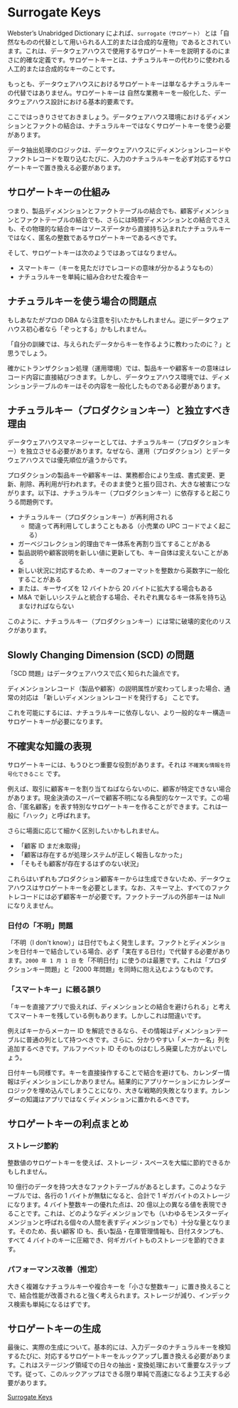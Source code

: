 # Surrogate Keys

Webster’s Unabridged Dictionary によれば、`surrogate（サロゲート）` とは「自然なものの代替として用いられる人工的または合成的な産物」であるとされています。これは、データウェアハウスで使用するサロゲートキーを説明するのにまさに的確な定義です。サロゲートキーとは、ナチュラルキーの代わりに使われる人工的または合成的なキーのことです。

もっとも、データウェアハウスにおけるサロゲートキーは単なるナチュラルキーの代替ではありません。サロゲートキーは 自然な業務キーを一般化した、データウェアハウス設計における基本的要素です。

ここではっきりさせておきましょう。データウェアハウス環境におけるディメンションとファクトの結合は、ナチュラルキーではなくサロゲートキーを使う必要があります。

データ抽出処理のロジックは、データウェアハウスにディメンションレコードやファクトレコードを取り込むたびに、入力のナチュラルキーを必ず対応するサロゲートキーで置き換える必要があります。

## サロゲートキーの仕組み

つまり、製品ディメンションとファクトテーブルの結合でも、顧客ディメンションとファクトテーブルの結合でも、さらには時間ディメンションとの結合でさえも、その物理的な結合キーはソースデータから直接持ち込まれたナチュラルキーではなく、匿名の整数であるサロゲートキーであるべきです。

そして、サロゲートキーは次のようではあってはなりません。

- スマートキー（キーを見ただけでレコードの意味が分かるようなもの）
- ナチュラルキーを単純に組み合わせた複合キー

## ナチュラルキーを使う場合の問題点

もしあなたがプロの DBA なら注意を引いたかもしれません。逆にデータウェアハウス初心者なら「ぞっとする」かもしれません。

「自分の訓練では、与えられたデータからキーを作るように教わったのに？」と思うでしょう。

確かにトランザクション処理（運用環境）では、製品キーや顧客キーの意味はレコード内容に直接結びつきます。しかし、データウェアハウス環境では、ディメンションテーブルのキーはその内容を一般化したものである必要があります。

## ナチュラルキー（プロダクションキー）と独立すべき理由

データウェアハウスマネージャーとしては、ナチュラルキー（プロダクションキー）を独立させる必要があります。なぜなら、運用（プロダクション）とデータウェアハウスでは優先順位が違うからです。

プロダクションの製品キーや顧客キーは、業務都合により生成、書式変更、更新、削除、再利用が行われます。そのまま使うと振り回され、大きな被害につながります。以下は、ナチュラルキー（プロダクションキー）に依存すると起こりうる問題例です。

- ナチュラルキー（プロダクションキー）が再利用される
  - 間違って再利用してしまうこともある（小売業の UPC コードでよく起こる）
- ガーベジコレクション的理由でキー体系を再割り当てすることがある
- 製品説明や顧客説明を新しい値に更新しても、キー自体は変えないことがある
- 新しい状況に対応するため、キーのフォーマットを整数から英数字に一般化することがある
- または、キーサイズを 12 バイトから 20 バイトに拡大する場合もある
- M&A で新しいシステムと統合する場合、それぞれ異なるキー体系を持ち込まなければならない

このように、ナチュラルキー（プロダクションキー）には常に破壊的変化のリスクがあります。

## Slowly Changing Dimension (SCD) の問題

「SCD 問題」はデータウェアハウスで広く知られた論点です。

ディメンションレコード（製品や顧客）の説明属性が変わってしまった場合、通常の対応は 「新しいディメンションレコードを発行する」 ことです。

これを可能にするには、ナチュラルキーに依存しない、より一般的なキー構造＝サロゲートキーが必要になります。

## 不確実な知識の表現

サロゲートキーには、もうひとつ重要な役割があります。それは `不確実な情報を符号化できること` です。

例えば、取引に顧客キーを割り当てねばならないのに、顧客が特定できない場合があります。現金決済のスーパーで顧客不明になる典型的なケースです。この場合、「匿名顧客」を表す特別なサロゲートキーを作ることができます。これは一般に「ハック」と呼ばれます。

さらに場面に応じて細かく区別したいかもしれません。

- 「顧客 ID まだ未取得」
- 「顧客は存在するが処理システムが正しく報告しなかった」
- 「そもそも顧客が存在するはずのない状況」

これらはいずれもプロダクション顧客キーからは生成できないため、データウェアハウスはサロゲートキーを必要とします。なお、スキーマ上、すべてのファクトレコードには必ず顧客キーが必要です。ファクトテーブルの外部キーは Null になりえません。

### 日付の「不明」問題

「不明（I don't know）」は日付でもよく発生します。ファクトとディメンションを日付キーで結合している場合、必ず「実在する日付」で代替する必要があります。`2000 年 1 月 1 日` を「不明日付」に使うのは最悪です。これは「プロダクションキー問題」と「2000 年問題」を同時に抱え込むようなものです。

### 「スマートキー」に頼る誤り

「キーを直接アプリで扱えれば、ディメンションとの結合を避けられる」と考えてスマートキーを残している例もあります。しかしこれは間違いです。

例えばキーからメーカー ID を解読できるなら、その情報はディメンションテーブルに普通の列として持つべきです。さらに、分かりやすい「メーカー名」列を追加するべきです。アルファベット ID そのものはむしろ廃棄した方がよいでしょう。

日付キーも同様です。キーを直接操作することで結合を避けても、カレンダー情報はディメンションにしかありません。結果的にアプリケーションにカレンダーロジックを埋め込んでしまうことになり、大きな戦略的失敗となります。カレンダーの知識はアプリではなくディメンションに置かれるべきです。

## サロゲートキーの利点まとめ

### ストレージ節約

整数値のサロゲートキーを使えば、ストレージ・スペースを大幅に節約できるかもしれません。

10 億行のデータを持つ大きなファクトテーブルがあるとします。このようなテーブルでは、各行の 1 バイトが無駄になると、合計で 1 ギガバイトのストレージになります。4 バイト整数キーの優れた点は、20 億以上の異なる値を表現できることです。これは、どのようなディメンジョンでも（いわゆるモンスターディメンジョンと呼ばれる個々の人間を表すディメンジョンでも）十分な量となります。そのため、長い顧客 ID も、長い製品・在庫管理情報も、日付スタンプも、すべて 4 バイトのキーに圧縮でき、何ギガバイトものストレージを節約できます。

### パフォーマンス改善（推定）

大きく複雑なナチュラルキーや複合キーを「小さな整数キー」に置き換えることで、結合性能が改善されると強く考えられます。ストレージが減り、インデックス検索も単純になるはずです。

## サロゲートキーの生成

最後に、実際の生成について。基本的には、入力データのナチュラルキーを検知するたびに、対応するサロゲートキーをルックアップし置き換える必要があります。これはステージング領域での日々の抽出・変換処理において重要なステップです。従って、このルックアップはできる限り単純で高速になるよう工夫する必要があります。

[Surrogate Keys](https://www.kimballgroup.com/1998/05/surrogate-keys/)
